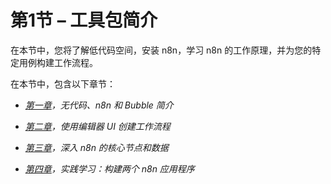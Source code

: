 # 第1节 – 工具包简介

在本节中，您将了解低代码空间，安装 n8n，学习 n8n 的工作原理，并为您的特定用例构建工作流程。

在本节中，包含以下章节：

+   [*第一章*](B17493_01_Final_PD_ePub.xhtml#_idTextAnchor015)*，无代码、n8n 和 Bubble 简介*

+   [*第二章*](B17493_02_Final_PD_ePub.xhtml#_idTextAnchor029)*，使用编辑器 UI 创建工作流程*

+   [*第三章*](B17493_03_Final_PD_ePub.xhtml#_idTextAnchor039)*，深入 n8n 的核心节点和数据*

+   [*第四章*](B17493_04_Final_PD_ePub.xhtml#_idTextAnchor069)*，实践学习：构建两个 n8n 应用程序*
